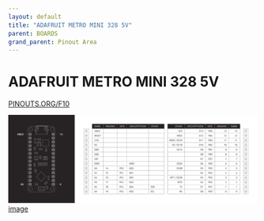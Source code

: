 ```yaml
---
layout: default
title: "ADAFRUIT METRO MINI 328 5V"
parent: BOARDS
grand_parent: Pinout Area
---
```


# ADAFRUIT METRO MINI 328 5V

<a href="https://www.PINOUTS.ORG/F10">PINOUTS.ORG/F10</a>

![image](./assets/52.png)  
[image](./assets/52.png)
